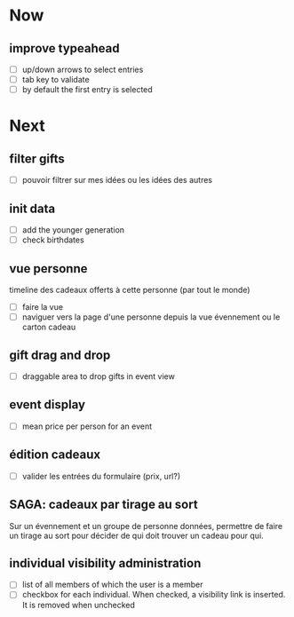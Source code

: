 # Now

## improve typeahead
- [ ] up/down arrows to select entries
- [ ] tab key to validate
- [ ] by default the first entry is selected

# Next

## filter gifts
- [ ] pouvoir filtrer sur mes idées ou les idées des autres

## init data
- [ ] add the younger generation
- [ ] check birthdates

## vue personne
timeline des cadeaux offerts à cette personne (par tout le monde)
- [ ] faire la vue
- [ ] naviguer vers la page d'une personne depuis la vue évennement ou le carton cadeau

## gift drag and drop
- [ ] draggable area to drop gifts in event view


## event display
- [ ] mean price per person for an event

## édition cadeaux
- [ ] valider les entrées du formulaire (prix, url?)

## SAGA: cadeaux par tirage au sort

Sur un évennement et un groupe de personne données, permettre de faire un
tirage au sort pour décider de qui doit trouver un cadeau pour qui.

## individual visibility administration
- [ ] list of all members of which the user is a member
- [ ] checkbox for each individual. When checked, a visibility link is inserted. It is removed when unchecked
